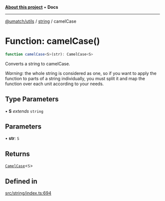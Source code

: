 [**About this project**](../../README.md) • **Docs**

***

[@umatch/utils](../../api.md) / [string](../README.md) / camelCase

# Function: camelCase()

```ts
function camelCase<S>(str): CamelCase<S>
```

Converts a string to camelCase.

*Warning*: the whole string is considered as one, so if you want to
apply the function to parts of a string individually, you must
split it and map the function over each unit according to your needs.

## Type Parameters

• **S** *extends* `string`

## Parameters

• **str**: `S`

## Returns

[`CamelCase`](../type-aliases/CamelCase.md)\<`S`\>

## Defined in

[src/string/index.ts:694](https://github.com/umatch-oficial/utils/blob/main/src/string/index.ts#L694)
